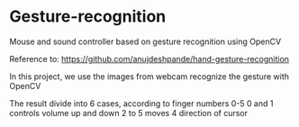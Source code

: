 # Gesture-recognition
  Mouse and sound controller based on gesture recognition using OpenCV

  Reference to:
  https://github.com/anujdeshpande/hand-gesture-recognition

  In this project, we use the images from webcam
  recognize the gesture with OpenCV

  The result divide into 6 cases, according to finger numbers 0-5
  0 and 1 controls volume up and down
  2 to 5 moves 4 direction of cursor 
